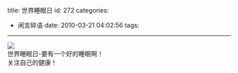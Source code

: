 title: 世界睡眠日
id: 272
categories:
  - 闲言碎语
date: 2010-03-21 04:02:56
tags:
---

![](http://m3.img.libdd.com/farm4/2012/0821/18/D638FA1750CA6D616EF8527B955BADC44D77B15EF698_429_63.JPEG)</img>
</br>世界睡眠日-要有一个好的睡眠啊！
</br>关注自己的健康！